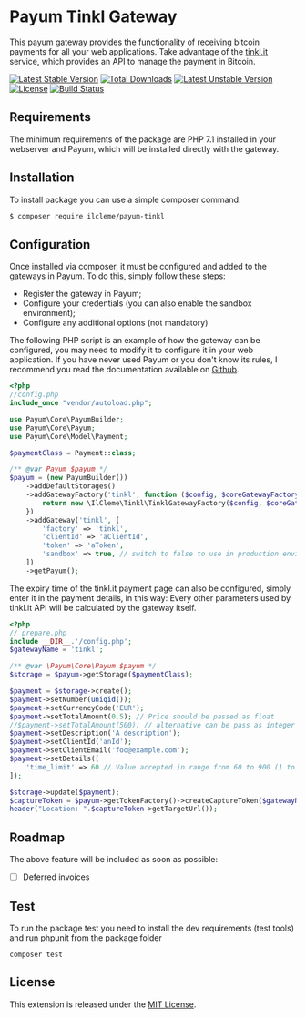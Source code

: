 # Payum Tinkl Gateway
This payum gateway provides the functionality of receiving bitcoin payments for all your web applications. 
Take advantage of the [tinkl.it](https://www.tinkl.it) service, which provides an API to manage the payment in Bitcoin.

[![Latest Stable Version](https://poser.pugx.org/ilcleme/payum-tinkl/v/stable)](https://packagist.org/packages/ilcleme/payum-tinkl)
[![Total Downloads](https://poser.pugx.org/ilcleme/payum-tinkl/downloads)](https://packagist.org/packages/ilcleme/payum-tinkl)
[![Latest Unstable Version](https://poser.pugx.org/ilcleme/payum-tinkl/v/unstable)](https://packagist.org/packages/ilcleme/payum-tinkl)
[![License](https://poser.pugx.org/ilcleme/payum-tinkl/license)](https://packagist.org/packages/ilcleme/payum-tinkl)
[![Build Status](https://travis-ci.org/ilCleme/payum-tinkl.svg?branch=master)](https://travis-ci.org/ilCleme/payum-tinkl)

Requirements
------------
The minimum requirements of the package are PHP 7.1 installed in your webserver and Payum, which will be installed directly with the gateway.

Installation
------------
To install package you can use a simple composer command.
```bash
$ composer require ilcleme/payum-tinkl
```
Configuration
------------
Once installed via composer, it must be configured and added to the gateways in Payum. 
To do this, simply follow these steps: 
- Register the gateway in Payum;
- Configure your credentials (you can also enable the sandbox environment);
- Configure any additional options (not mandatory)

The following PHP script is an example of how the gateway can be configured, you may need to modify it to configure it in your web application.
If you have never used Payum or you don't know its rules, I recommend you read the documentation available on [Github](https://github.com/Payum/Payum/blob/master/docs/index.md).
```php
<?php
//config.php
include_once "vendor/autoload.php";

use Payum\Core\PayumBuilder;
use Payum\Core\Payum;
use Payum\Core\Model\Payment;

$paymentClass = Payment::class;

/** @var Payum $payum */
$payum = (new PayumBuilder())
    ->addDefaultStorages()
    ->addGatewayFactory('tinkl', function ($config, $coreGatewayFactory){
        return new \IlCleme\Tinkl\TinklGatewayFactory($config, $coreGatewayFactory);
    })
    ->addGateway('tinkl', [
        'factory' => 'tinkl',
        'clientId' => 'aClientId',
        'token' => 'aToken',
        'sandbox' => true, // switch to false to use in production environment
    ])
    ->getPayum();

```
The expiry time of the tinkl.it payment page can also be configured, simply enter it in the payment details, in this way:
Every other parameters used by tinkl.it API  will be calculated by the gateway itself.
```php
<?php
// prepare.php
include __DIR__.'/config.php';
$gatewayName = 'tinkl';

/** @var \Payum\Core\Payum $payum */
$storage = $payum->getStorage($paymentClass);

$payment = $storage->create();
$payment->setNumber(uniqid());
$payment->setCurrencyCode('EUR');
$payment->setTotalAmount(0.5); // Price should be passed as float
//$payment->setTotalAmount(500); // alternative can be pass as integer but multiplied by 100
$payment->setDescription('A description');
$payment->setClientId('anId');
$payment->setClientEmail('foo@example.com');
$payment->setDetails([
    'time_limit' => 60 // Value accepted in range from 60 to 900 (1 to 15 minutes), default to 900
]);

$storage->update($payment);
$captureToken = $payum->getTokenFactory()->createCaptureToken($gatewayName, $payment, 'done.php');
header("Location: ".$captureToken->getTargetUrl());
```

## Roadmap
The above feature will be included as soon as possible:

- [ ] Deferred invoices

## Test
To run the package test you need to install the dev requirements (test tools) and run phpunit from the package folder
```
composer test
```

## License

This extension is released under the [MIT License](LICENSE).
